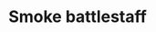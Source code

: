 ---
layout: item
title: Smoke battlestaff
item-id: 11998
datatable: true
id: 11998
name: "Smoke battlestaff"
members: true
lowalch: 6200
highalch: 9300
examine: "It gives a 10% accuracy and damage bonus for spells on the standard spellbook."
monsters:
  - id: 499
    name: "Thermonuclear smoke devil"
    members: true
    combat_level: 301
    wiki_url: "https://oldschool.runescape.wiki/w/Thermonuclear_smoke_devil"
    drops:
      - quantity: "1"
        rarity: 0.001953125
    image: "https://oldschool.runescape.wiki/images/1/1c/Thermonuclear_smoke_devil.png?87507"
---
